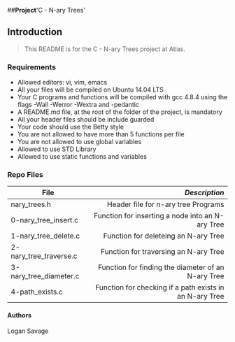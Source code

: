 ##**Project**'C - N-ary Trees'

## Introduction
> This README is for the C - N-ary Trees project at Atlas.

### Requirements
- Allowed editors: vi, vim, emacs
- All your files will be compiled on Ubuntu 14.04 LTS
- Your C programs and functions will be compiled with gcc 4.8.4 using the flags -Wall -Werror -Wextra and -pedantic
- A README.md file, at the root of the folder of the project, is mandatory
- All your header files should be include guarded
- Your code should use the Betty style
- You are not allowed to have more than 5 functions per file
- You are not allowed to use global variables
- Allowed to use STD Library
- Allowed to use static functions and variables

### Repo Files
| **File** | *__Description__* |
|----------|----------------:|
|nary_trees.h| Header file for n-ary tree Programs|
|0-nary_tree_insert.c| Function for inserting a node into an N-ary Tree|
|1-nary_tree_delete.c| Function for deleteing an N-ary Tree|
|2-nary_tree_traverse.c| Function for traversing an N-ary Tree|
|3-nary_tree_diameter.c| Function for finding the diameter of an N-ary Tree|
|4-path_exists.c| Function for checking if a path exists in an N-ary Tree|

#### Authors
Logan Savage